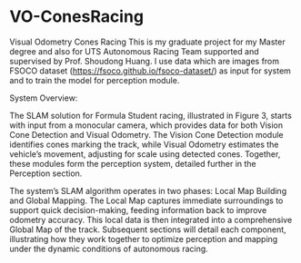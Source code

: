 # VO-ConesRacing
Visual Odometry Cones Racing
This is my graduate project for my Master degree and also for UTS Autonomous Racing Team supported and supervised by Prof. Shoudong Huang. I use data which are images from FSOCO dataset (https://fsoco.github.io/fsoco-dataset/) as input for system and to train the model for perception module. 

System Overview: 

The SLAM solution for Formula Student racing, illustrated in Figure 3, starts with input from a monocular camera, which provides data for both Vision Cone Detection and Visual Odometry. The Vision Cone Detection module identifies cones marking the track, while Visual Odometry estimates the vehicle’s movement, adjusting for scale using detected cones. Together, these modules form the perception system, detailed further in the Perception section.

The system’s SLAM algorithm operates in two phases: Local Map Building and Global Mapping. The Local Map captures immediate surroundings to support quick decision-making, feeding information back to improve odometry accuracy. This local data is then integrated into a comprehensive Global Map of the track. Subsequent sections will detail each component, illustrating how they work together to optimize perception and mapping under the dynamic conditions of autonomous racing.
